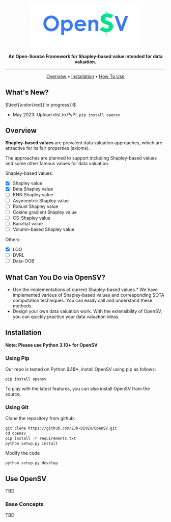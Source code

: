 
<div align="center">

<img src="./docs/artwork/apparent_header.png" width="350px">

**An Open-Source Framework for Shapley-based value intended for data valuation.**

------

<p align="center">
  <a href="#Overview">Overview</a> •
  <a href="#installation">Installation</a> •
  <a href="#use-opensv">How To Use</a>
</p>

</div>

## What's New?

$\text{\color{red}{!in progress}}$

- May 2023: Upload dist to PyPI, `pip install opensv`

## Overview

**Shapley-based values** are prevalent data valuation approaches, which are attractive for its fair properties (axioms).

The approaches are planned to support including Shapley-based values and some other famous values for data valuation.

Shapley-based values:

- [x] Shapley value
- [x] Beta Shapley value
- [ ] KNN Shapley value
- [ ] Asymmetric Shapley value
- [ ] Robust Shapley value
- [ ] Cosine gradient Shapley value
- [ ] CS-Shapley value
- [ ] Banzhaf value
- [ ] Volumn-based Shapley value

Others:

- [x] LOO
- [ ] DVRL
- [ ] Data-OOB

## What Can You Do via OpenSV?

- Use the implementations of current Shapley-based values.* We have implemented various of Shapley-based values and corresponding SOTA computation techniques. You can easily call and understand these methods.
- Design your own data valuation work. With the extensibility of OpenSV, you can quickly practice your data valuation ideas.

## Installation

**Note: Please use Python 3.10+ for OpenSV**

### Using Pip

Our repo is tested on Python **3.10+**, install OpenSV using pip as follows:




```shell
pip install opensv
```

To play with the latest features, you can also install OpenSV from the source.

### Using Git

Clone the repository from github:

```shell
git clone https://github.com/ZJU-DIVER/OpenSV.git
cd opensv
pip install -r requirements.txt
python setup.py install
```

Modify the code

```shell
python setup.py develop
```

## Use OpenSV

TBD

### Base Concepts

TBD
